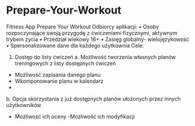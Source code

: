 # Prepare-Your-Workout
Fitness App
Prepare Your Workout
Odbiorcy aplikacji:
•	Osoby rozpoczynające swoją przygodę z ćwiczeniami fizycznymi, aktywnym trybem życia
•	Przedział wiekowy 16+
•	Zasięg globalny- wielojęzykowość
•	Spersonalizowane dane dla każdego użytkownia
Cele:
1.	Dostęp do listy ćwiczeń
a.	Możliwość tworzenia własnych planów treningowych z listy dostępnych ćwiczeń
- Możliwość zapisania danego planu
- Wkomponowanie planu w kalendarz
- 
b.	Opcja skorzystania z już dostępnych planów ułożonych przez innych użytkowników
- Możliwość ich oceny
-Możliwość ich modyfikacji
